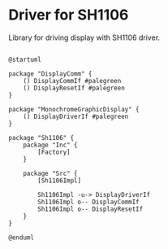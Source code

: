 # Driver for SH1106

Library for driving display with SH1106 driver.

```plantuml

@startuml

package "DisplayComm" {
    () DisplayCommIf #palegreen
    () DisplayResetIf #palegreen
}

package "MonochromeGraphicDisplay" {
    () DisplayDriverIf #palegreen
}

package "Sh1106" {
    package "Inc" {
        [Factory]
    }

    package "Src" {
        [Sh1106Impl]

        Sh1106Impl -u-> DisplayDriverIf
        Sh1106Impl o-- DisplayCommIf
        Sh1106Impl o-- DisplayResetIf
    } 
}

@enduml


```
